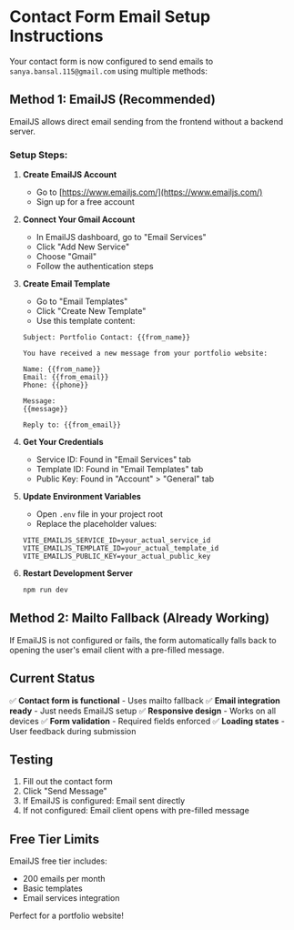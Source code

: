 # Contact Form Email Setup Instructions

Your contact form is now configured to send emails to `sanya.bansal.115@gmail.com` using multiple methods:

## Method 1: EmailJS (Recommended)
EmailJS allows direct email sending from the frontend without a backend server.

### Setup Steps:

1. **Create EmailJS Account**
   - Go to [https://www.emailjs.com/](https://www.emailjs.com/)
   - Sign up for a free account

2. **Connect Your Gmail Account**
   - In EmailJS dashboard, go to "Email Services"
   - Click "Add New Service"
   - Choose "Gmail"
   - Follow the authentication steps

3. **Create Email Template**
   - Go to "Email Templates"
   - Click "Create New Template"
   - Use this template content:
   ```
   Subject: Portfolio Contact: {{from_name}}
   
   You have received a new message from your portfolio website:
   
   Name: {{from_name}}
   Email: {{from_email}}
   Phone: {{phone}}
   
   Message:
   {{message}}
   
   Reply to: {{from_email}}
   ```

4. **Get Your Credentials**
   - Service ID: Found in "Email Services" tab
   - Template ID: Found in "Email Templates" tab  
   - Public Key: Found in "Account" > "General" tab

5. **Update Environment Variables**
   - Open `.env` file in your project root
   - Replace the placeholder values:
   ```
   VITE_EMAILJS_SERVICE_ID=your_actual_service_id
   VITE_EMAILJS_TEMPLATE_ID=your_actual_template_id
   VITE_EMAILJS_PUBLIC_KEY=your_actual_public_key
   ```

6. **Restart Development Server**
   ```bash
   npm run dev
   ```

## Method 2: Mailto Fallback (Already Working)
If EmailJS is not configured or fails, the form automatically falls back to opening the user's email client with a pre-filled message.

## Current Status
✅ **Contact form is functional** - Uses mailto fallback
✅ **Email integration ready** - Just needs EmailJS setup
✅ **Responsive design** - Works on all devices
✅ **Form validation** - Required fields enforced
✅ **Loading states** - User feedback during submission

## Testing
1. Fill out the contact form
2. Click "Send Message"
3. If EmailJS is configured: Email sent directly
4. If not configured: Email client opens with pre-filled message

## Free Tier Limits
EmailJS free tier includes:
- 200 emails per month
- Basic templates
- Email services integration

Perfect for a portfolio website!